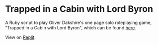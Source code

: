 # Trapped in a Cabin with Lord Byron

A Ruby script to play Oliver Dakshire's one page solo roleplaying game, "Trapped in a Cabin with Lord Byron", which can be found
[here](https://twitter.com/Sotherans/status/1507670651724873730?ref_src=twsrc%5Etfw).

View on
[Replit](https://replit.com/@keversole/trapped-with-byron-replit).




